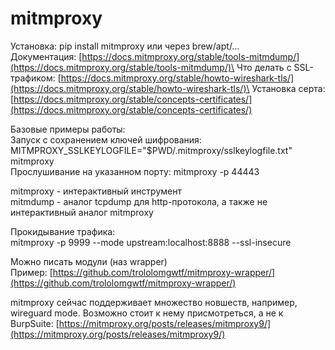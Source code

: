 # mitmproxy

Установка: pip install mitmproxy или через brew/apt/...\
Документация: [https://docs.mitmproxy.org/stable/tools-mitmdump/](https://docs.mitmproxy.org/stable/tools-mitmdump/)\
Что делать с SSL-трафиком: [https://docs.mitmproxy.org/stable/howto-wireshark-tls/](https://docs.mitmproxy.org/stable/howto-wireshark-tls/)\
Установка серта: [https://docs.mitmproxy.org/stable/concepts-certificates/](https://docs.mitmproxy.org/stable/concepts-certificates/)

Базовые примеры работы:\
Запуск с сохранением ключей шифрования:\
MITMPROXY\_SSLKEYLOGFILE="$PWD/.mitmproxy/sslkeylogfile.txt" mitmproxy\
Прослушивание на указанном порту: mitmproxy -p 44443

mitmproxy - интерактивный инструмент\
mitmdump - аналог tcpdump для http-протокола, а также не интерактивный аналог mitmproxy

Прокидывание трафика:\
mitmproxy -p 9999 --mode upstream:localhost:8888 --ssl-insecure

Можно писать модули (наз wrapper)\
Пример: [https://github.com/trololomgwtf/mitmproxy-wrapper/](https://github.com/trololomgwtf/mitmproxy-wrapper/)

mitmproxy сейчас поддерживает множество новшеств, например, wireguard mode. Возможно стоит к нему присмотреться, а не к BurpSuite: [https://mitmproxy.org/posts/releases/mitmproxy9/](https://mitmproxy.org/posts/releases/mitmproxy9/)
